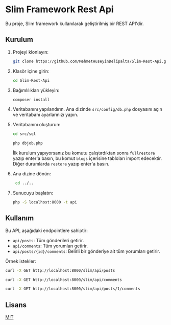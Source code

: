 # Slim Framework Rest Api

Bu proje, Slim framework kullanılarak geliştirilmiş bir REST API'dir.

## Kurulum

1. Projeyi klonlayın:
   ```bash
   git clone https://github.com/MehmetHuseyinDelipalta/Slim-Rest-Api.git
   ```
2. Klasör içine girin:
   ```bash
   cd Slim-Rest-Api
   ```
3. Bağımlılıkları yükleyin:
   ```bash
   composer install
   ```
4. Veritabanını yapılandırın.
   Ana dizinde `src/config/db.php` dosyasını açın ve veritabanı ayarlarınızı yapın.

5. Veritabanını oluşturun:

   ```bash
   cd src/sql
   ```

   ```bash
   php dbjob.php
   ```

   İlk kurulum yapıyorsanız bu komutu çalıştırdıktan sonra `fullrestore` yazıp enter'a basın, bu komut `blogs` içerisine tabloları import edecektir. Diğer durumlarda `restore` yazıp enter'a basın.

6. Ana dizine dönün:
   ```bash
    cd ../..
   ```
7. Sunucuyu başlatın:
   ```bash
   php -S localhost:8000 -t api
   ```

## Kullanım

Bu API, aşağıdaki endpointlere sahiptir:

- `api/posts`: Tüm gönderileri getirir.
- `api/comments`: Tüm yorumları getirir.
- `api/posts/{id}/comments`: Belirli bir gönderiye ait tüm yorumları getirir.

Örnek istekler:

```bash
curl -X GET http://localhost:8000/slim/api/posts
```

```bash
curl -X GET http://localhost:8000/slim/api/comments
```

```bash
curl -X GET http://localhost:8000/slim/api/posts/1/comments
```

## Lisans

[MIT](https://choosealicense.com/licenses/mit/)
